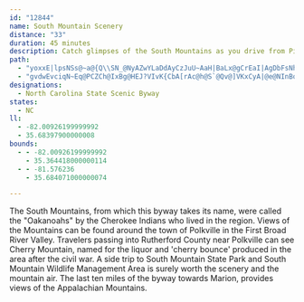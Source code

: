 ```yaml
---
id: "12844"
name: South Mountain Scenery
distance: "33"
duration: 45 minutes
description: Catch glimpses of the South Mountains as you drive from Piedmont to the mountains through farmland.
path:
  - "yoxxE|lpsNSs@~a@{Q\\SN_@NyAZwYLaDdAyCzJuU~AaH|BaLx@gCrEaI|AgDbFsNh@mAbAmBz^_c@rDgDxFmEGeBZ{GNwBl@cC~@kBbIkI\\g@x@aBt@mC\\yBDqDs@aK?oAHkBHs@j@mBbEgIrL{ThAaBdCmCdKmHnAyA~HoL~A}AbBu@|D_@fGdAbCRhASv@s@zCeFlD{Gz@wB\\uAN_BTkHRwBz@cC|BoDl@}AP_ANiBAqAmAgMYiBBQ_@{GOsJTkCh@aBr@_AdDaDr@gAb@}APoBVqJDiDIgCUeBc@yA{FcNy@_CiAaEeAyF{@aHaEka@}Ew\\E_AHuA~@kFDaBKeAs@wAw@aAyJ{Js@gBO_AIeAHqBdA}JfAkHjDuN`DeL~@yBlBmDjBkCjBqBjPyMvDeB|HkBvBq@zB}@zCkB|DsDpQiSfDkCj[qRvGgBjAk@fCmBrAsAhCiBnTcHpCsAfFaDrCoAxIiBzC]nBDzKpB|AL`A?|B_@pJ_EnAMdGQhB[xAe@dCqAfV}M`EqBlCaBjAmA~A_C|D_Hv@oBd@sBZgE?_AHK\\eEXgA^_AfEsGd@uA~Oum@d@qArAsBtA_BvCyBz[iUjm@{c@xBsA~@]xB_@lBAlDn@rFdBvD~@rAJdBE`~@aG|B_@lBm@hCsA|BeBz@eA|BiDx@}Ah@yAlFoU`Ia_@rAeEdAgB^e@nAaAfAi@rA[pAKbSP`Di@rB{@xAaAhBcBxAaCdAsCb@eBbWupAx@sDfCsIxc@ydAnBsD|EuHbE_FzH}HbAqA|MmNfA{@xA_AlCq@|G_@|A[hCsAx@}@rBuDbIeSl@eDJkCYy][gG}@eHyD_XSmD?kA\\uCp@mCfAkB~AmB|d@_e@lGyGrAuBbB_Et@uCn@cFLiDC}CyBgXIgENkDlFuj@t@qGfAcFxCsI|@gDXyCD{A?eBSeF_Csa@y@gFyCoKc@cFCuBHyA^mCt@_CbByCr_@ud@tOgN`JyH|DuCfGmDrF}B|E{AlVuGzGeCxGyDrC{BxCqCzd@_i@xAiCx@wC|Hup@^mAx@aB|@mAv@s@dLqGtH{FnFaGlNsN~EiEdGgDdTmJhBqAlG{FlBwAtk@sXzPuKbB_AbGqBrLmAnCs@lAm@~A}ArAmCpAsAbAmBdGuJ~@aAbDqBjO_GvEgCtAuAvOuVxBkC|IoFvVsN|G}C~J_EVWjHaC`WkDrAUrC_AnEmChRoNbB_ArCiAjK["
  - "gvdwEvciqN~Eq@PCZCh@IxBg@HEJ?VIvK{CbA[rAc@h@S`@Qv@]VKxCyA|@e@NInBoAbBgAhN}IpIoFPMXSx@o@v@s@x@u@r@y@v@cArAoBTa@Re@lAwBpBaEzImQt@uAp@iAf@y@|@qAj@s@fAsA`@c@x@u@pDyC~@s@TQ`@_@\\Wb@YBCdAo@fAo@h@Q`AYz@S`XgEz@O`AWt@StCaAlSsGXIx@]~@c@nAo@\\UZYxPcQdEiEj@q@p@}@l@_AZi@^s@d@eAXy@Ty@TeALq@N}@tEaf@NgAT}AXeB`@mBZyAV{@d@_Bj@cBL[l@yAj@qAl@mAp@kAf@y@r@eA^i@f@m@x@aAjAmAz@{@x@s@nPkMvFiE\\]JKz@}@x@cA\\e@b@s@BE^s@h@mARc@Xw@Ty@R_ATeAL}@fC{RN}@ViAf@cCHa@fDgOx@wDVqAr@qEHg@tDc`@R_C@MJg@XoAFS\\s@Xk@[}A"
designations:
  - North Carolina State Scenic Byway
states:
  - NC
ll:
  - -82.00926199999992
  - 35.68397900000008
bounds:
  - - -82.00926199999992
    - 35.364418000000114
  - - -81.576236
    - 35.684071000000074

---
```


<p>The South Mountains, from which this byway takes its name, were
called the "Oakanoahs" by the Cherokee Indians who lived in the
region. Views of the Mountains can be found around the town of
Polkville in the First Broad River Valley. Travelers passing into
Rutherford County near Polkville can see Cherry Mountain, named for
the liquor and 'cherry bounce' produced in the area after the civil
war. A side trip to South Mountain State Park and South Mountain
Wildlife Management Area is surely worth the scenery and the
mountain air. The last ten miles of the byway towards Marion,
provides views of the Appalachian Mountains.</p>
